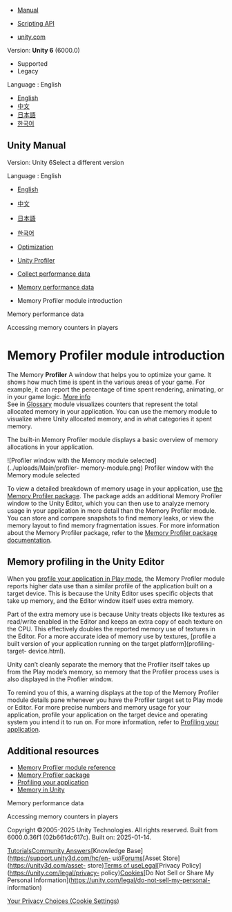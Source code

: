 [](https://docs.unity3d.com)

  * [Manual](../Manual/index.html)
  * [Scripting API](../ScriptReference/index.html)

  * [unity.com](https://unity.com/)

Version: **Unity 6** (6000.0)

  * Supported
  * Legacy

Language : English

  * [English](/Manual/profiler-memory-introduction.html)
  * [中文](/cn/current/Manual/profiler-memory-introduction.html)
  * [日本語](/ja/current/Manual/profiler-memory-introduction.html)
  * [한국어](/kr/current/Manual/profiler-memory-introduction.html)

[](https://docs.unity3d.com)

## Unity Manual

Version: Unity 6Select a different version

Language : English

  * [English](/Manual/profiler-memory-introduction.html)
  * [中文](/cn/current/Manual/profiler-memory-introduction.html)
  * [日本語](/ja/current/Manual/profiler-memory-introduction.html)
  * [한국어](/kr/current/Manual/profiler-memory-introduction.html)

  * [Optimization](analysis.html)
  * [Unity Profiler](Profiler.html)
  * [Collect performance data](profiler-collect-data.html)
  * [Memory performance data](profiler-memory.html)
  * Memory Profiler module introduction

[](profiler-memory.html)

Memory performance data

[](profiler-memory-counters-players.html)

Accessing memory counters in players

# Memory Profiler module introduction

The Memory **Profiler** A window that helps you to optimize your game. It
shows how much time is spent in the various areas of your game. For example,
it can report the percentage of time spent rendering, animating, or in your
game logic. [More info](Profiler.html)  
See in [Glossary](Glossary.html#Profiler) module visualizes counters that
represent the total allocated memory in your application. You can use the
memory module to visualize where Unity allocated memory, and in what
categories it spent memory.

The built-in Memory Profiler module displays a basic overview of memory
allocations in your application.

![Profiler window with the Memory module selected](../uploads/Main/profiler-
memory-module.png) Profiler window with the Memory module selected

To view a detailed breakdown of memory usage in your application, use [the
Memory Profiler
package](https://docs.unity3d.com/Packages/com.unity.memoryprofiler@latest).
The package adds an additional Memory Profiler window to the Unity Editor,
which you can then use to analyze memory usage in your application in more
detail than the Memory Profiler module. You can store and compare snapshots to
find memory leaks, or view the memory layout to find memory fragmentation
issues. For more information about the Memory Profiler package, refer to the
[Memory Profiler package
documentation](https://docs.unity3d.com/Packages/com.unity.memoryprofiler@latest).

## Memory profiling in the Unity Editor

When you [profile your application in Play mode](profiling-play-mode.html),
the Memory Profiler module reports higher data use than a similar profile of
the application built on a target device. This is because the Unity Editor
uses specific objects that take up memory, and the Editor window itself uses
extra memory.

Part of the extra memory use is because Unity treats objects like textures as
read/write enabled in the Editor and keeps an extra copy of each texture on
the CPU. This effectively doubles the reported memory use of textures in the
Editor. For a more accurate idea of memory use by textures, [profile a built
version of your application running on the target platform](profiling-target-
device.html).

Unity can’t cleanly separate the memory that the Profiler itself takes up from
the Play mode’s memory, so memory that the Profiler process uses is also
displayed in the Profiler window.

To remind you of this, a warning displays at the top of the Memory Profiler
module details pane whenever you have the Profiler target set to Play mode or
Editor. For more precise numbers and memory usage for your application,
profile your application on the target device and operating system you intend
it to run on. For more information, refer to [Profiling your
application](profiler-profiling-applications.html).

## Additional resources

  * [Memory Profiler module reference](ProfilerMemory.html)
  * [Memory Profiler package](https://docs.unity3d.com/Packages/com.unity.memoryprofiler@latest)
  * [Profiling your application](profiler-profiling-applications.html)
  * [Memory in Unity](performance-memory-overview.html)

[](profiler-memory.html)

Memory performance data

[](profiler-memory-counters-players.html)

Accessing memory counters in players

Copyright ©2005-2025 Unity Technologies. All rights reserved. Built from
6000.0.36f1 (02b661dc617c). Built on: 2025-01-14.

[Tutorials](https://learn.unity.com/)[Community
Answers](https://answers.unity3d.com)[Knowledge
Base](https://support.unity3d.com/hc/en-
us)[Forums](https://forum.unity3d.com)[Asset Store](https://unity3d.com/asset-
store)[Terms of
use](https://docs.unity3d.com/Manual/TermsOfUse.html)[Legal](https://unity.com/legal)[Privacy
Policy](https://unity.com/legal/privacy-
policy)[Cookies](https://unity.com/legal/cookie-policy)[Do Not Sell or Share
My Personal Information](https://unity.com/legal/do-not-sell-my-personal-
information)

[Your Privacy Choices (Cookie Settings)](javascript:void\(0\);)

